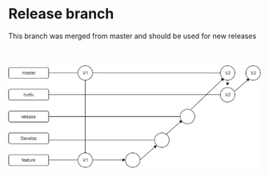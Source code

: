 # Release branch<br />
This branch was merged from master and should be used for new releases<br /><br /><br /><br />
![alt text](https://github.com/dev-felipe/gitflow-workflow/blob/hotfix/imgs-flowcharts/gitflow-workflow1.png)
